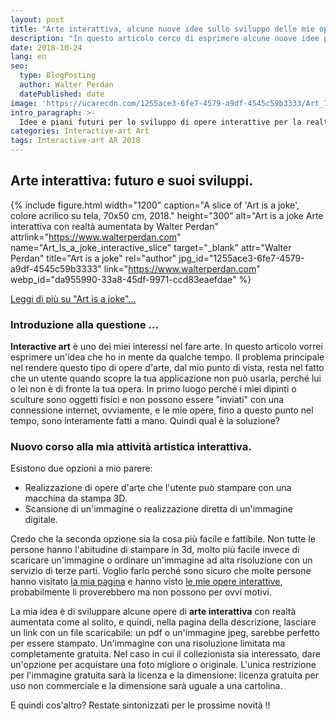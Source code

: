 ```yaml
---
layout: post
title: "Arte interattiva, alcune nuove idee sullo sviluppo delle mie opere interattive by Walter Perdan"
description: "In questo articolo cerco di esprimere alcune nuove idee per lo sviluppo di nuove opere d'arte interattiva. Leggi di più nel testo scritto."
date: 2018-10-24
lang: en
seo:
  type: BlogPosting
  author: Walter Perdan
  datePublished: date
image: 'https://ucarecdn.com/1255ace3-6fe7-4579-a9df-4545c59b3333/Art_Is_a_joke_interactive_slice.jpg'
intro_paragraph: >-
  Idee e piani futuri per lo sviluppo di opere interattive per la realtà aumentata.
categories: Interactive-art Art
tags: Interactive-art AR 2018
---
```

## Arte interattiva: futuro e suoi sviluppi.

{% include figure.html width="1200" caption="A slice of 'Art is a joke', colore acrilico su tela, 70x50 cm, 2018." height="300" alt="Art is a joke Arte interattiva con realtà aumentata by Walter Perdan" attrlink="https://www.walterperdan.com" name="Art_Is_a_joke_interactive_slice" target="_blank" attr="Walter Perdan" title="Art is a joke" rel="author" jpg_id="1255ace3-6fe7-4579-a9df-4545c59b3333" link="https://www.walterperdan.com" webp_id="da955990-33a8-45df-9971-ccd83eaefdae" %}


<a href="https://www.walterperdan.com/it/opere/pittura/artisajoke-pittura-astratta">Leggi di più su "Art is a joke"...</a>

### Introduzione alla questione ...

**Interactive art** è uno dei miei interessi nel fare arte.
In questo articolo vorrei esprimere un'idea che ho in mente da qualche tempo.
Il problema principale nel rendere questo tipo di opere d'arte, dal mio punto di vista, resta nel fatto che un utente quando scopre la tua applicazione non può usarla, perché lui o lei non è di fronte
la tua opera. In primo luogo perché i miei dipinti o sculture sono oggetti fisici e non possono essere "inviati" con una connessione internet, ovviamente, e le mie opere, fino a questo punto
nel tempo, sono interamente fatti a mano. Quindi qual è la soluzione?

### Nuovo corso alla mia attività artistica interattiva.

Esistono due opzioni a mio parere:

- Realizzazione di opere d'arte che l'utente può stampare con una macchina da stampa 3D.
- Scansione di un'immagine o realizzazione diretta di un'immagine digitale.

Credo che la seconda opzione sia la cosa più facile e fattibile. Non tutte le persone hanno l'abitudine di stampare in 3d,
molto più facile invece di scaricare un'immagine o ordinare un'immagine ad alta risoluzione con un servizio di terze parti.
Voglio farlo perché sono sicuro che molte persone hanno visitato [la mia pagina][962b4ab5] e hanno visto [le mie opere interattive](/interactivity), probabilmente li proverebbero ma non possono per ovvi motivi.

La mia idea è di sviluppare alcune opere di **arte interattiva** con realtà aumentata come al solito, e quindi, nella pagina della descrizione, lasciare un link con un file scaricabile: un pdf o un'immagine jpeg, sarebbe perfetto per essere stampato. Un'immagine con una risoluzione limitata ma completamente gratuita. Nel caso in cui il collezionista sia interessato, dare un'opzione per acquistare una foto migliore o originale. L'unica restrizione per l'immagine gratuita sarà la licenza e la dimensione:
licenza gratuita per uso non commerciale e la dimensione sarà uguale a una cartolina.

  [962b4ab5]: https://www.walterperdan.com/it/opere/nuovi-media/realt%C3%A0-aumentata "pagina di opere con realtà aumentata"

E quindi cos'altro? Restate sintonizzati per le prossime novità !!
